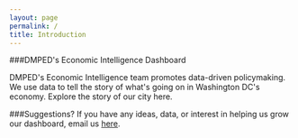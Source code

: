 ```yaml
---
layout: page
permalink: /
title: Introduction
---
```


###DMPED's Economic Intelligence Dashboard

DMPED's Economic Intelligence team promotes data-driven policymaking. We use data to tell the story of what's going on in Washington DC's economy. Explore the story of our city here. 

###Suggestions?
If you have any ideas, data, or interest in helping us grow our dashboard, email us [here](mailto:dmped.econintel@dc.gov).

